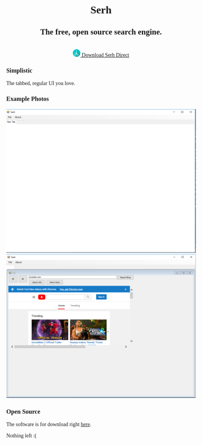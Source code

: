 <link href="style.css" rel="stylesheet" />
<link href="https://fonts.googleapis.com/css?family=Raleway" rel="stylesheet" />
<font face="Raleway">
  <center>
    <h1>
      Serh
    </h1>
    <h2>
      The free, open source search engine.
    </h2>
    <br />
    <a href="https://github.com/MatthyPlayz/Serh/archive/master.zip">
      <img src="img/dl.png" width="20" height="20"/>
      Download Serh Direct
    </a>
  </center>
<h3>Simplistic</h3>
<p>The tabbed, regular UI you love.</p>
<h3>Example Photos</h3>
<img src="img/ex1.PNG" />
<img src="img/ex2.PNG" />
<h3>Open Source</h3>
<p>The software is for download right <a href="https://drive.google.com/uc?export=download&id=1tMQTWV6w-5bQSI0ZOWih5ICprPXLBnrM">here</a>.</p>
<p>Nothing left :(</p>
</font>
